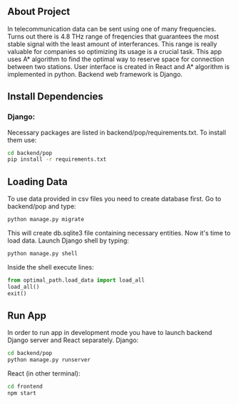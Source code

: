 ## About Project
In telecommunication data can be sent using one of many frequencies. Turns out there is 4.8 THz range of freqencies that guarantees the most stable signal with the least amount of interferances. This range is really valuable for companies so optimizing its usage is a crucial task. This app uses A* algorithm to find the optimal way to reserve space for connection between two stations. User interface is created in React and A* algorithm is implemented in python. Backend web framework is Django.

## Install Dependencies
### Django:
Necessary packages are listed in backend/pop/requirements.txt.
To install them use:
```bash
cd backend/pop
pip install -r requirements.txt
```
## Loading Data
To use data provided in csv files you need to create database first.
Go to backend/pop and type:
```bash
python manage.py migrate
```
This will create db.sqlite3 file containing necessary entities.
Now it's time to load data. Launch Django shell by typing:
```bash
python manage.py shell
```
Inside the shell execute lines:
```python
from optimal_path.load_data import load_all
load_all()
exit()
```
## Run App
In order to run app in development mode you have to launch
backend Django server and React separately.
Django:
```bash
cd backend/pop
python manage.py runserver
```
React (in other terminal):
```bash
cd frontend
npm start
```
